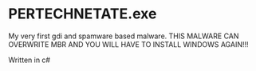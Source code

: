 # PERTECHNETATE.exe
My very first gdi and spamware based malware. THIS MALWARE CAN OVERWRITE MBR AND YOU WILL HAVE TO INSTALL WINDOWS AGAIN!!!


Written in c#
